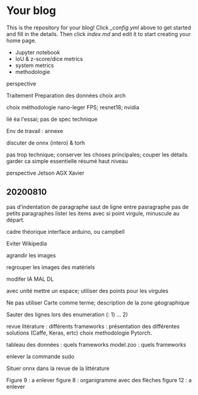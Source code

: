 # Your blog

This is the repository for your blog! Click *_config.yml* above to get started and fill in the details. Then click *index.md* and edit it to start creating your home page.

- Jupyter notebook
- IoU & z-score/dice metrics
- system metrics
- methodologie


perspective


Traitement
	Preparation des données 
	choix arch


choix méthodologie
	nano-leger FPS; resnet18; nvidia


lié èa l'essai; pas de spec technique

Env de travail : annexe

discuter de onnx (intero) & torh

pas trop technique; conserver les choses principales; couper les détails.
garder ca simple essentielle résumé haut niveau

perspective Jetson AGX Xavier 

## 20200810
pas d'indentation de paragraphe
saut de ligne entre pasragraphe
pas de petits paragraphes 
lister les items avec 
si point virgule, minuscule au départ. 

cadre théorique
	interface arduino, ou campbell


Eviter Wikipedia

agrandir les images

regrouper les images des matériels

modifer IA MAL DL 

avec unité mettre un espace; utiliser des points pour les virgules

Ne pas utiliser Carte comme terme; description de la zone géographique

Sauter des lignes lors des enumeration (: 1) ... 2) 

revue litérature : différents frameworks : présentation des différentes solutions (Caffe, Keras, ertc) choix methodologie Pytorch. 

tableau des données : quels frameworks
model.zoo : quels frameworks

enlever la commande sudo 

Situer onnx dans la revue de la littérature

Figure 9 : a enlever
figure 8 : organigramme avec des flèches
figure 12 : a enlever 


